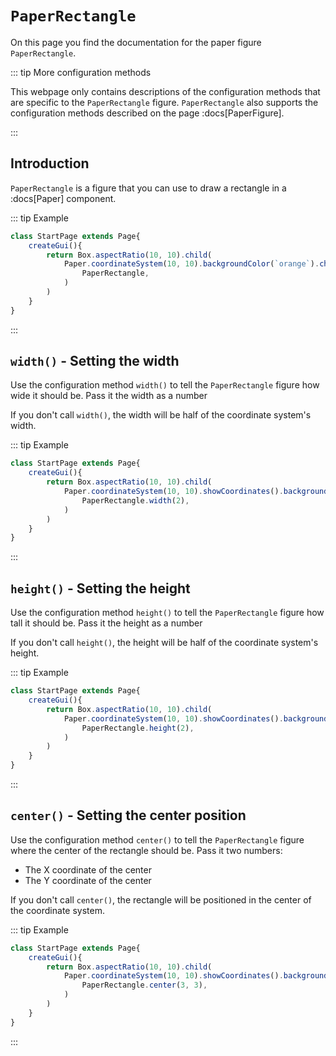 <script>
	import ViewApp from '$lib/ViewApp.svelte'
</script>

# `PaperRectangle`
On this page you find the documentation for the paper figure `PaperRectangle`.

::: tip More configuration methods

This webpage only contains descriptions of the configuration methods that are specific to the `PaperRectangle` figure. `PaperRectangle` also supports the configuration methods described on the page :docs[PaperFigure].

:::




## Introduction
`PaperRectangle` is a figure that you can use to draw a rectangle in a :docs[Paper] component.

::: tip Example

```js baga-show
class StartPage extends Page{
	createGui(){
		return Box.aspectRatio(10, 10).child(
			Paper.coordinateSystem(10, 10).backgroundColor(`orange`).children(
				PaperRectangle,
			)
		)
	}
}
```

:::




## `width()` - Setting the width
Use the configuration method `width()` to tell the `PaperRectangle` figure how wide it should be. Pass it the width as a number

If you don't call `width()`, the width will be half of the coordinate system's width.

::: tip Example

```js baga-show-editor-code
class StartPage extends Page{
	createGui(){
		return Box.aspectRatio(10, 10).child(
			Paper.coordinateSystem(10, 10).showCoordinates().backgroundColor(`orange`).children(
				PaperRectangle.width(2),
			)
		)
	}
}
```

:::




## `height()` - Setting the height
Use the configuration method `height()` to tell the `PaperRectangle` figure how tall it should be. Pass it the height as a number

If you don't call `height()`, the height will be half of the coordinate system's height.

::: tip Example

```js baga-show-editor-code
class StartPage extends Page{
	createGui(){
		return Box.aspectRatio(10, 10).child(
			Paper.coordinateSystem(10, 10).showCoordinates().backgroundColor(`orange`).children(
				PaperRectangle.height(2),
			)
		)
	}
}
```

:::





## `center()` - Setting the center position
Use the configuration method `center()` to tell the `PaperRectangle` figure where the center of the rectangle should be. Pass it two numbers:

* The X coordinate of the center
* The Y coordinate of the center

If you don't call `center()`, the rectangle will be positioned in the center of the coordinate system.

::: tip Example

```js baga-show-editor-code
class StartPage extends Page{
	createGui(){
		return Box.aspectRatio(10, 10).child(
			Paper.coordinateSystem(10, 10).showCoordinates().backgroundColor(`orange`).children(
				PaperRectangle.center(3, 3),
			)
		)
	}
}
```

:::